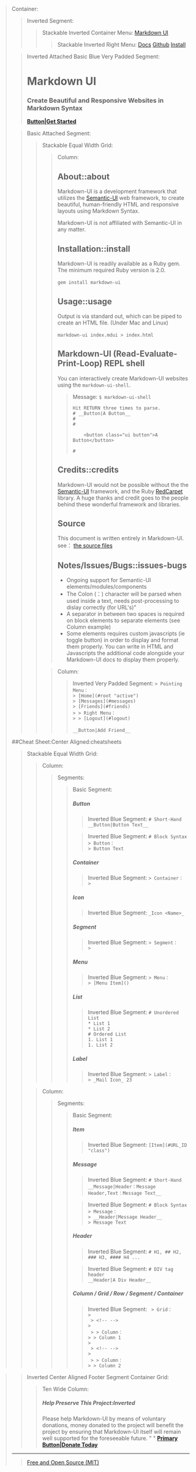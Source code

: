 > Container:
> > Inverted Segment:
> > > Stackable Inverted Container Menu:
> > > [Markdown UI](http：//jjuliano.github.io/markdown-ui "active basic")
> > > > Stackable Inverted Right Menu:
> > > > [Docs](toc.html)
> > > > [Github](https：//github.com/jjuliano/markdown-ui)
> > > > [Install](#install)
>
> <!-- -->
> > Inverted Attached Basic Blue Very Padded Segment:
> > # Markdown UI
> > ### Create Beautiful and Responsive Websites  in Markdown Syntax
> > [__Button|Get Started__](toc.html)
>
> <!-- -->
> > Basic Attached Segment:
> > > Stackable Equal Width Grid:
> > > > Column:
> > > > ## About::about
> > > > Markdown-UI is a development framework that utilizes the [Semantic-UI](http：//www.semantic-ui.com) web framework, to create beautiful, human-friendly HTML and responsive layouts using Markdown Syntax.
> > > >
> > > > Markdown-UI is not affiliated with Semantic-UI in any matter.
> > > >
> > > > ## Installation::install
> > > > Markdown-UI is readily available as a Ruby gem. The minimum required Ruby version is 2.0. <br /> <br />
> > > > ```gem install markdown-ui```
> > > >
> > > > ## Usage::usage
> > > > Output is via standard out, which can be piped to create an HTML file. (Under Mac and Linux) <br /> <br />
> > > > ```markdown-ui index.mdui > index.html```
> > > >
> > > > ## Markdown-UI (Read-Evaluate-Print-Loop) REPL shell
> > > > You can interactively create Markdown-UI websites using the `markdown-ui-shell`.
> > > > > Message:
> > > > > ```$ markdown-ui-shell``` <br />
> > > > > ``` ``` <br />
> > > > > ```Hit RETURN three times to parse.``` <br />
> > > > > ```# __Button|A Button__``` <br />
> > > > > ```# ``` <br />
> > > > > ```# ``` <br />
> > > > > ``` ``` <br />
> > > > > ```    <button class="ui button">A Button</button>``` <br />
> > > > > ``` ``` <br />
> > > > > ```# ```
> > > >
> > > > ## Credits::credits
> > > > Markdown-UI would not be possible without the the [Semantic-UI](http：//www.semantic-ui.com) framework, and the Ruby [RedCarpet](https：//github.com/vmg/redcarpet) library. A huge thanks and credit goes to the people behind these wonderful framework and libraries.
> > > >
> > > > ## Source
> > > > This document is written entirely in Markdown-UI. see： [the source files](https：//github.com/jjuliano/markdown-ui/tree/master/website)
> > > >
> > > > ## Notes/Issues/Bugs::issues-bugs
> > > >
> > > > * Ongoing support for Semantic-UI elements/modules/components
> > > > * The Colon (：) character will be parsed when used inside a text, needs post-processing to dislay correctly (for URL's)"
> > > > * A separator in between two spaces is required on block elements to separate elements (see Column example)
> > > > * Some elements requires custom javascripts (ie toggle button) in order to display and format them properly. You can write in HTML and Javascripts the additional code alongside your Markdown-UI docs to display them properly.
> > > >
> > >
> > > <!-- -->
> > > > Column:
> > > > > Inverted Very Padded Segment:
> > > > > ```> Pointing Menu：``` <br />
> > > > > ```> [Home](#root "active")``` <br />
> > > > > ```> [Messages](#messages)``` <br />
> > > > > ```> [Friends](#friends)``` <br />
> > > > > ```> > Right Menu：``` <br />
> > > > > ```> > [Logout](#logout)``` <br />
> > > > > <br />
> > > > > ```__Button|Add Friend__```
>
> <!-- -->
> ##Cheat Sheet:Center Aligned:cheatsheets
> > Stackable Equal Width Grid:
> > > Column:
> > > > Segments:
> > > > > Basic Segment:
> > > > > ##### Button
> > > > > > Inverted Blue Segment:
> > > > > > ``` # Short-Hand ``` <br />
> > > > > > ``` __Button|Button Text__ ```
> > > > >
> > > > > <!-- -->
> > > > > > Inverted Blue Segment:
> > > > > > ``` # Block Syntax ``` <br />
> > > > > > ``` > Button： ``` <br />
> > > > > > ``` > Button Text ``` <br />
> > > > >
> > > > > <!-- -->
> > > > > ##### Container
> > > > > > Inverted Blue Segment:
> > > > > > ``` > Container： ``` <br />
> > > > > > ``` > ``` <br />
> > > > >
> > > > > <!-- -->
> > > > > ##### Icon
> > > > > > Inverted Blue Segment:
> > > > > > ``` _Icon <Name>_ ``` <br />
> > > > >
> > > > > <!-- -->
> > > > > ##### Segment
> > > > > > Inverted Blue Segment:
> > > > > > ``` > Segment： ``` <br />
> > > > > > ``` > ``` <br />
> > > > >
> > > > > <!-- -->
> > > > > ##### Menu
> > > > > > Inverted Blue Segment:
> > > > > > ``` > Menu： ``` <br />
> > > > > > ``` > [Menu Item]() ``` <br />
> > > > >
> > > > > <!-- -->
> > > > > ##### List
> > > > > > Inverted Blue Segment:
> > > > > > ``` # Unordered List ``` <br />
> > > > > > ``` * List 1 ``` <br />
> > > > > > ``` * List 2 ``` <br />
> > > > > > ``` # Ordered List ``` <br />
> > > > > > ``` 1. List 1 ``` <br />
> > > > > > ``` 1. List 2 ``` <br />
> > > > >
> > > > > <!-- -->
> > > > > ##### Label
> > > > > > Inverted Blue Segment:
> > > > > > ``` > Label： ``` <br />
> > > > > > ``` > _Mail Icon_ 23 ``` <br />
> >
> > <!-- --> 
> > > Column:
> > > > Segments:
> > > > > Basic Segment:
> > > > > ##### Item
> > > > > > Inverted Blue Segment:
> > > > > > ``` [Item](#URL_ID "class") ``` <br />
> > > > >
> > > > > <!-- -->
> > > > > ##### Message
> > > > > > Inverted Blue Segment:
> > > > > > ``` # Short-Hand ``` <br />
> > > > > > ``` __Message|Header：Message Header,Text：Message Text__ ``` <br />
> > > > >
> > > > > <!-- -->
> > > > > > Inverted Blue Segment:
> > > > > > ``` # Block Syntax ``` <br />
> > > > > > ``` > Message： ``` <br />
> > > > > > ``` > __Header|Message Header__ ``` <br />
> > > > > > ``` > Message Text ``` <br />
> > > > >
> > > > > <!-- -->
> > > > > ##### Header
> > > > > > Inverted Blue Segment:
> > > > > > ``` # H1, ## H2, ### H3, #### H4 ... ``` <br />
> > > > >
> > > > > <!-- -->
> > > > > > Inverted Blue Segment:
> > > > > > ``` # DIV tag header ``` <br />
> > > > > > ``` __Header|A Div Header__ ``` <br />
> > > > >
> > > > > <!-- -->
> > > > > ##### Column / Grid / Row / Segment / Container
> > > > > > Inverted Blue Segment:
> > > > > > ``` > Grid：``` <br />
> > > > > > ``` > ``` <br />
> > > > > > ``` > <!-- -->``` <br />
> > > > > > ``` > ``` <br />
> > > > > > ``` > > Column：``` <br />
> > > > > > ``` > > Column 1 ``` <br />
> > > > > > ``` > ``` <br />
> > > > > > ``` > <!-- -->``` <br />
> > > > > > ``` > ``` <br />
> > > > > > ``` > > Column：``` <br />
> > > > > > ``` > > Column 2 ``` <br />

>
> <!-- -->
> > Inverted Center Aligned Footer Segment Container Grid:
> > > Ten Wide Column:
> > > ##### Help Preserve This Project:Inverted
> > > Please help Markdown-UI by means of voluntary donations, money donated to the project will benefit the project by ensuring that Markdown-UI itself will remain well supported for the foreseeable future.
> > > " "
> > > [__Primary Button|Donate Today__](PAYPAL_BUTTON)
> ____
> > [Free and Open Source (MIT)](http：//markdown-ui.mit-license.org)